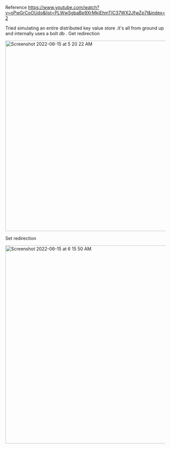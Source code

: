 Reference
https://www.youtube.com/watch?v=oPwGrCoOUdo&list=PLWwSgbaBp9XrMkjEhmTIC37WX2JfwZp7I&index=2



Tried simulating an entire distributed key value store .it's all from ground up and internally uses a bolt db .
Get redirection


<img width="598" alt="Screenshot 2022-06-15 at 5 20 22 AM" src="https://user-images.githubusercontent.com/23241962/173792384-82c255db-4e2f-4003-8911-6c274f4d7614.png">




Set redirection 



<img width="622" alt="Screenshot 2022-06-15 at 6 15 50 AM" src="https://user-images.githubusercontent.com/23241962/173804051-33d9a8ab-f7bc-41e5-8be6-caf79b654302.png">
